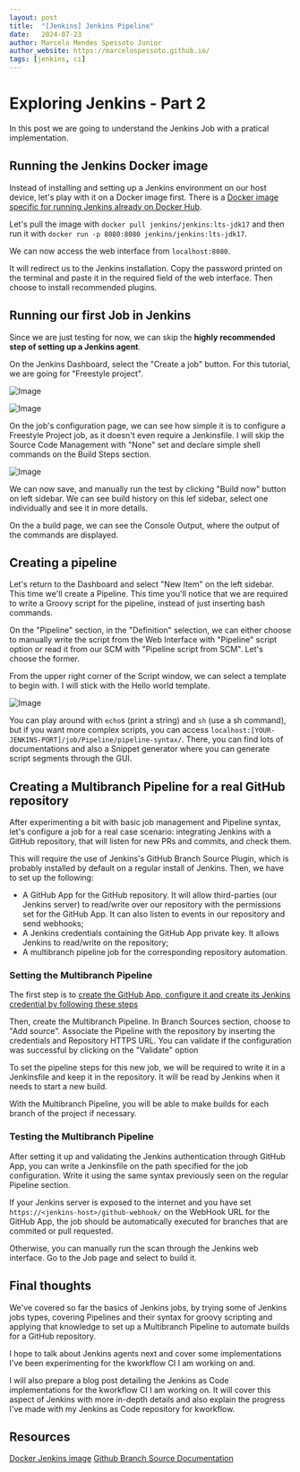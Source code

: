 ```yaml
---
layout: post
title:  "[Jenkins] Jenkins Pipeline"
date:   2024-07-23
author: Marcelo Mendes Spessoto Junior
author_website: https://marcelospessoto.github.io/
tags: [jenkins, ci]
---
```


# Exploring Jenkins - Part 2

In this post we are going to understand the Jenkins Job with a pratical implementation.

## Running the Jenkins Docker image

Instead of installing and setting up a Jenkins environment on our host device, let's play with it on a 
Docker image first. There is a [Docker image specific for running Jenkins already on Docker Hub](https://hub.docker.com/r/jenkins/jenkins).

Let's pull the image with `docker pull jenkins/jenkins:lts-jdk17` and then run it with 
`docker run -p 8080:8080 jenkins/jenkins:lts-jdk17`.

We can now access the web interface from `localhost:8080`.

It will redirect us to the Jenkins installation. Copy the password printed on the terminal and paste it
in the required field of the web interface. Then choose to install recommended plugins.

## Running our first Job in Jenkins

Since we are just testing for now, we can skip the **highly recommended step of setting up a Jenkins agent**.

On the Jenkins Dashboard, select the "Create a job" button. For this tutorial, we are going for 
"Freestyle project".

![Image]({{site.url}}/images/jenkins-pipeline/Jenkins_dashboard.png)

![Image]({{site.url}}/images/jenkins-pipeline/Jenkins_Create_a_job.png)

On the job's configuration page, we can see how simple it is to configure a Freestyle Project job, as it doesn't
even require a Jenkinsfile. I will skip the Source Code Management with "None" set and declare simple shell
commands on the Build Steps section.

![Image]({{site.url}}/images/jenkins-pipeline/Build_steps_freestyle.png)

We can now save, and manually run the test by clicking "Build now" button on left sidebar. We can see 
build history on this lef sidebar, select one individually and see it in more details. 

On the a build page, we can see the Console Output, where the output of the commands are displayed.

## Creating a pipeline

Let's return to the Dashboard and select "New Item" on the left sidebar. This time we'll create a Pipeline.
This time you'll notice that we are required to write a Groovy script for the pipeline, instead of just
inserting bash commands.

On the "Pipeline" section, in the "Definition" selection, we can either choose to manually write the script
from the Web Interface with "Pipeline" script option or read it from our SCM with "Pipeline script from SCM".
Let's choose the former.

From the upper right corner of the Script window, we can select a template to begin with. I will stick with 
the Hello world template.

![Image]({{site.url}}/images/jenkins-pipeline/Groovy_script_window.png)

You can play around with `echo`s (print a string) and `sh` (use a sh command), but if you want more complex
scripts, you can access `localhost:[YOUR-JENKINS-PORT]/job/Pipeline/pipeline-syntax/`. There, you can find
lots of documentations and also a Snippet generator where you can generate script segments through the 
GUI.

## Creating a Multibranch Pipeline for a real GitHub repository

After experimenting a bit with basic job management and Pipeline syntax, let's configure a job for a real
case scenario: integrating Jenkins with a GitHub repository, that will listen for new PRs and commits,
and check them.

This will require the use of Jenkins's GitHub Branch Source Plugin, which is probably 
installed by default on a regular install of Jenkins. Then, we have to set up the following:

+ A GitHub App for the GitHub repository. It will allow third-parties (our Jenkins server) to read/write
over our repository with the permissions set for the GitHub App. It can also listen to events in our repository
and send webhooks;
+ A Jenkins credentials containing the GitHub App private key. It allows Jenkins to read/write on the 
repository;
+ A multibranch pipeline job for the corresponding repository automation.

### Setting the Multibranch Pipeline

The first step is to [create the GitHub App, configure it and create its Jenkins credential by following these
steps](https://docs.cloudbees.com/docs/cloudbees-ci/latestcloud-admin-guide/github-app-auth)

Then, create the Multibranch Pipeline. In Branch Sources section, choose to "Add source".
Associate the Pipeline with the repository by inserting the credentials and Repository HTTPS URL. You can
validate if the configuration was successful by clicking on the "Validate" option

To set the pipeline steps for this new job, we will be required to write it in a Jenkinsfile and keep it in the
repository. It will be read by Jenkins when it needs to start a new build.

With the Multibranch Pipeline, you will be able to make builds for each branch of the project if necessary.

### Testing the Multibranch Pipeline

After setting it up and validating the Jenkins authentication through GitHub App, you can write a Jenkinsfile
on the path specified for the job configuration. Write it using the same syntax previously seen on the 
regular Pipeline section.

If your Jenkins server is exposed to the internet and you have set `https://<jenkins-host>/github-webhook/`
on the WebHook URL for the GitHub App, the job should be automatically executed for branches that are commited
or pull requested.

Otherwise, you can manually run the scan through the Jenkins web interface. Go to the Job page and select
to build it.

## Final thoughts

We've covered so far the basics of Jenkins jobs, by trying some of Jenkins jobs types, covering Pipelines
and their syntax for groovy scripting and applying that knowledge to set up a Multibranch Pipeline to automate
builds for a GitHub repository.

I hope to talk about Jenkins agents next and cover some implementations I've been experimenting for the 
kworkflow CI I am working on and. 

I will also prepare a blog post detailing the Jenkins as Code implementations
for the kworkflow CI I am working on. It will cover this aspect of Jenkins with more in-depth details 
and also explain the progress I've made with my Jenkins as Code repository for kworkflow.

## Resources

[Docker Jenkins image](https://github.com/jenkinsci/docker)
[Github Branch Source Documentation](https://docs.cloudbees.com/docs/cloudbees-ci/latest/cloud-admin-guide/github-branch-source-plugin)


